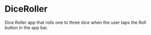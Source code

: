 # DiceRoller
Dice Roller app that rolls one to three dice when the user taps the Roll button in the app bar.
